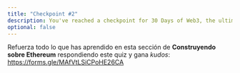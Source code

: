 ```yaml
---
title: "Checkpoint #2"
description: You've reached a checkpoint for 30 Days of Web3, the ultimate online curriculum on full-stsack blockchain development.
optional: false
---
```


Refuerza todo lo que has aprendido en esta sección de **Construyendo sobre Ethereum** respondiendo este quiz y gana _kudos_: https://forms.gle/MAfVtLSiCPoHE26CA

